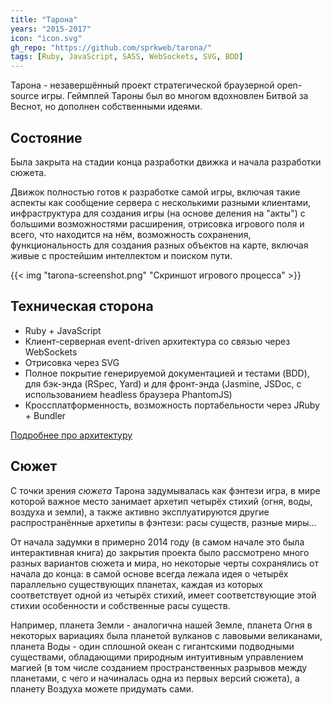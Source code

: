 ```yaml
---
title: "Тарона"
years: "2015-2017"
icon: "icon.svg"
gh_repo: "https://github.com/sprkweb/tarona/"
tags: [Ruby, JavaScript, SASS, WebSockets, SVG, BDD]
---
```


Тарона - незавершённый проект стратегической браузерной open-source игры.
Геймплей Тароны был во многом вдохновлен Битвой за Веснот, но дополнен собственными идеями.
<!--more-->

## Состояние

Была закрыта на стадии конца разработки движка и начала разработки сюжета.

Движок полностью готов к разработке самой игры, включая такие аспекты как
сообщение сервера с несколькими разными клиентами, инфраструктура для создания
игры (на основе деления на "акты") с большими возможностями расширения,
отрисовка игрового поля и всего, что находится на нём, возможность сохранения,
функциональность для создания разных объектов на карте, включая живые с
простейшим интеллектом и поиском пути.

{{< img "tarona-screenshot.png" "Скриншот игрового процесса" >}}

## Техническая сторона

- Ruby + JavaScript
- Клиент-серверная event-driven архитектура со связью через WebSockets
- Отрисовка через SVG
- Полное покрытие генерируемой документацией и тестами (BDD), для бэк-энда (RSpec, Yard) и для фронт-энда (Jasmine, JSDoc, с использованием headless браузера PhantomJS)
- Кроссплатформенность, возможность портабельности через JRuby + Bundler

[Подробнее про архитектуру](https://github.com/sprkweb/tarona/blob/master/CONTRIBUTING.md#code-guide)

## Сюжет

С точки зрения _сюжета_ Тарона задумывалась как фэнтези игра,
в мире которой важное место занимает архетип четырёх стихий
(огня, воды, воздуха и земли), а также активно эксплуатируются
другие распространённые архетипы в фэнтези:
расы существ, разные миры...

От начала задумки в примерно 2014 году (в самом начале это была
интерактивная книга) до закрытия проекта было рассмотрено много разных
вариантов сюжета и мира, но некоторые черты сохранялись от начала до конца:
в самой основе всегда лежала идея о четырёх параллельно существующих планетах,
каждая из которых соответствует одной из четырёх стихий,
имеет соответствующие этой стихии особенности и собственные расы существ.

Например, планета Земли - аналогична нашей Земле, планета Огня в
некоторых вариациях была планетой вулканов с лавовыми великанами,
планета Воды - один сплошной океан с гигантскими подводными существами,
обладающими природным интуитивным управлением магией (в том числе созданием
пространственных разрывов между планетами, с чего и начиналась одна из первых версий сюжета),
а планету Воздуха можете придумать сами.
